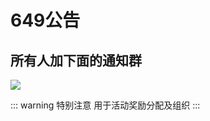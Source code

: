 # 649公告
## 所有人加下面的通知群

![](https://typro-zh.oss-cn-shanghai.aliyuncs.com/imgs/5d982f21e5312ebcbd0fe022ef4d4c1.jpg)


::: warning 特别注意 
用于活动奖励分配及组织
:::
